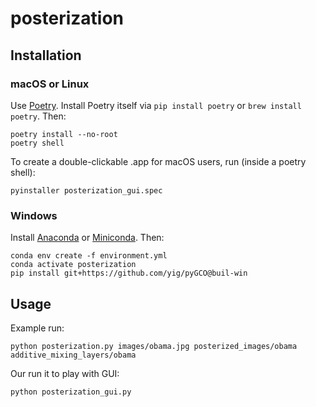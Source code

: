 # posterization

## Installation

### macOS or Linux

Use [Poetry](https://python-poetry.org/). Install Poetry itself via `pip install poetry` or `brew install poetry`. Then:

    poetry install --no-root
    poetry shell

To create a double-clickable .app for macOS users, run (inside a poetry shell):

    pyinstaller posterization_gui.spec

### Windows

Install [Anaconda](https://www.anaconda.com/products/individual) or [Miniconda](https://docs.conda.io/en/latest/miniconda.html). Then:

    conda env create -f environment.yml
    conda activate posterization
    pip install git+https://github.com/yig/pyGCO@buil-win

## Usage

Example run:

    python posterization.py images/obama.jpg posterized_images/obama additive_mixing_layers/obama
    
Our run it to play with GUI:

    python posterization_gui.py
